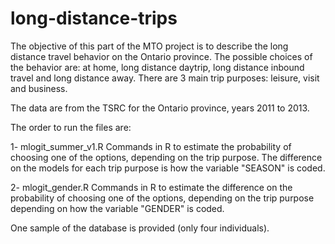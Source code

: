 # long-distance-trips

The objective of this part of the MTO project is to describe the long distance travel behavior on the Ontario province. The possible choices of the behavior are: at home, long distance daytrip, long distance inbound travel and long distance away. There are 3 main trip purposes: leisure, visit and business.

The data are from the TSRC for the Ontario province, years 2011 to 2013.

The order to run the files are:

1- mlogit_summer_v1.R Commands in R to estimate the probability of choosing one of the options, depending on the trip purpose. The difference on the models for each trip purpose is how the variable "SEASON" is coded.

2- mlogit_gender.R Commands in R to estimate the difference on the probability of choosing one of the options, depending on the trip purpose depending on how the variable "GENDER" is coded.

One sample of the database is provided (only four individuals).

